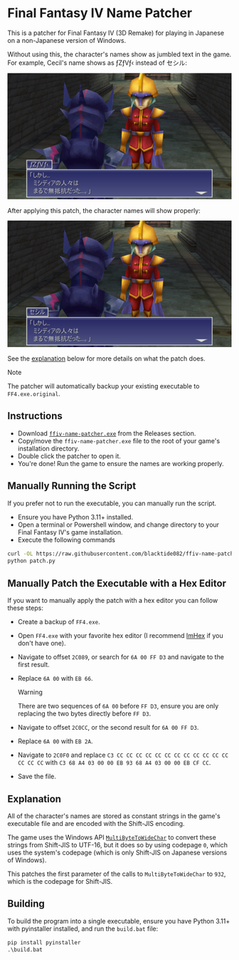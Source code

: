# Final Fantasy IV Name Patcher

This is a patcher for Final Fantasy IV (3D Remake) for playing in Japanese on a non-Japanese version of Windows.

Without using this, the character's names show as jumbled text in the game. For example, Cecil's name shows as ƒZƒVƒ‹ instead of セシル:

![](./images/before.png)

After applying this patch, the character names will show properly:

![](./images/after.png)

See the [explanation](#explanation) below for more details on what the patch does.

> [!NOTE]
The patcher will automatically backup your existing executable to `FF4.exe.original`.

## Instructions

- Download [`ffiv-name-patcher.exe`](https://github.com/blacktide082/ffiv-name-patcher/releases/latest) from the Releases section.
- Copy/move the `ffiv-name-patcher.exe` file to the root of your game's installation directory.
- Double click the patcher to open it.
- You're done! Run the game to ensure the names are working properly.

## Manually Running the Script

If you prefer not to run the executable, you can manually run the script.

- Ensure you have Python 3.11+ installed.
- Open a terminal or Powershell window, and change directory to your Final Fantasy IV's game installation. 
- Execute the following commands

```bash
curl -OL https://raw.githubusercontent.com/blacktide082/ffiv-name-patcher/master/patch.py
python patch.py
```

## Manually Patch the Executable with a Hex Editor

If you want to manually apply the patch with a hex editor you can follow these steps:

- Create a backup of `FF4.exe`.
- Open `FF4.exe` with your favorite hex editor (I recommend [ImHex](https://github.com/WerWolv/ImHex/releases/latest) if you don't have one).
- Navigate to offset `2C089`, or search for `6A 00 FF D3` and navigate to the first result.
- Replace `6A 00` with `EB 66`.

  > [!WARNING]  
  > There are two sequences of `6A 00` before `FF D3`, ensure you are only replacing the two bytes directly before `FF D3`.

- Navigate to offset `2C0CC`, or the second result for `6A 00 FF D3`.
- Replace `6A 00` with `EB 2A`.
- Navigate to `2C0F0` and replace `C3 CC CC CC CC CC CC CC CC CC CC CC CC CC CC CC` with `C3 68 A4 03 00 00 EB 93 68 A4 03 00 00 EB CF CC`.
- Save the file.

## Explanation

All of the character's names are stored as constant strings in the game's executable file and are encoded with the Shift-JIS encoding.

The game uses the Windows API [`MultiByteToWideChar`](https://learn.microsoft.com/en-us/windows/win32/api/stringapiset/nf-stringapiset-multibytetowidechar) to convert these strings from Shift-JIS to UTF-16, but it does so by using codepage `0`, which uses the system's codepage (which is only Shift-JIS on Japanese versions of Windows).

This patches the first parameter of the calls to `MultiByteToWideChar` to `932`, which is the codepage for Shift-JIS.

## Building

To build the program into a single executable, ensure you have Python 3.11+ with pyinstaller installed, and run the `build.bat` file:

```batch
pip install pyinstaller
.\build.bat
```